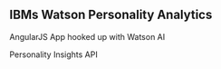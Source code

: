 IBMs Watson Personality Analytics
---------------------------------

AngularJS App hooked up with Watson AI

Personality Insights API
